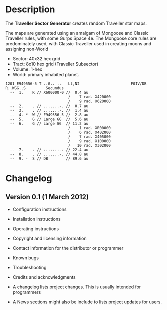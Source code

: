 Description
===========

The **Traveller Sector Generator** creates random Traveller star maps.

The maps are generated using an amalgam of Mongoose and Classic Traveller rules, with some Gurps Space 4e. The Mongoose core rules are predominately used, with Classic Traveller used in creating moons and assigning non-World

* Sector: 40x32 hex grid
* Tract:  8x10 hex grid (Traveller Subsector)
* Volume: 1-hex
* World: primary inhabited planet.

```
1201 E949556-5 T ..G.. ..	Lt,NI          	        	F0IV/DB           R..WGG..S       	Secundus
  --  1.    R // X600000-0 //  0.4 au
                            /    7 rad. X420000
                            /    9 rad. X620000
  --  2.    . // .......-. //  0.7 au
  --  3.    . // .......-. //  1.4 au
  --  4. *  W // E949556-5 //  2.8 au
  --  5.    G // Large GG  //  5.6 au
  --  6.    G // Large GG  // 11.2 au
                            /    1 rad. XR00000
                            /    6 rad. X402000
                            /    7 rad. X405000
                            /    9 rad. X100000
                            /   10 rad. X302000
  --  7.    . // .......-. // 22.4 au
  --  8.    . // .......-. // 44.8 au
  --  9. -  S // DB        // 89.6 au
```


Changelog
=========

Version 0.1 (1 March 2012) 
--------------------------

* Configuration instructions
* Installation instructions
* Operating instructions

* Copyright and licensing information
* Contact information for the distributor or programmer
* Known bugs
* Troubleshooting
* Credits and acknowledgments
* A changelog lists project changes. This is usually intended for programmers
* A News sections might also be include to lists project updates for users.